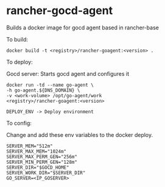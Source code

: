 rancher-gocd-agent
=======================

Builds a docker image for gocd agent based in rancher-base

To build:

```
docker build -t <registry>/rancher-goagent:<version> .
```

To deploy:

Gocd server: Starts gocd agent and configures it

```
docker run -td --name go-agent \
-h go-agent.${DNS_DOMAIN} \
-v <work-volume> /opt/go-agent/work
<registry>/rancher-goagent:<version>

DEPLOY_ENV -> Deploy environment
```

To config:

Change and add these env variables to the docker deploy.

```
SERVER_MEM="512m"
SERVER_MAX_MEM="1024m"
SERVER_MAX_PERM_GEN="256m"
SERVER_MIN_PERM_GEN="128m"
SERVER_DIR="$GOCD_HOME"
SERVER_WORK_DIR="$SERVER_DIR"
GO_SERVER=<IP_GOSERVER>

```
